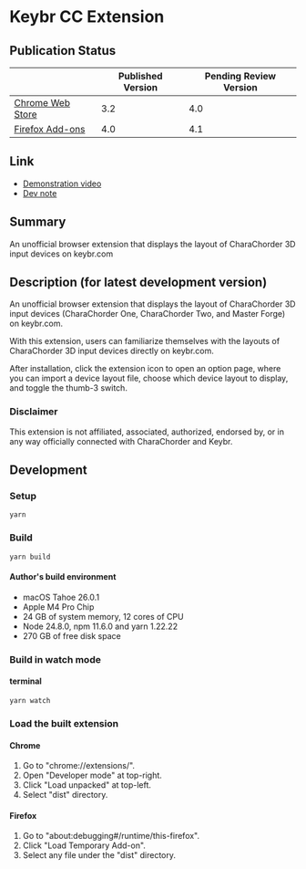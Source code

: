 # Keybr CC Extension

## Publication Status

|                                                                                                                  | Published Version | Pending Review Version |
| ---------------------------------------------------------------------------------------------------------------- | ----------------- | ---------------------- |
| [Chrome Web Store](https://chromewebstore.google.com/detail/keybr-cc-extension/fdofhfbipdhkkhhdjlfjnjfnkibpbdpg) | 3.2               | 4.0                    |
| [Firefox Add-ons](https://addons.mozilla.org/en-US/firefox/addon/keybr-cc-extension/)                            | 4.0               | 4.1                    |

## Link

- [Demonstration video](https://youtu.be/IQWf4IuekFQ?si=q_DkxyKOvMsdcqV3)
- [Dev note](https://andy23512.github.io/blog/2025/10/19/keybr-cc-extension-an-unofficial-browser-extension-that-displays-the-layout-of-charachorder-3d-input-devices-on-keybr/)

## Summary

An unofficial browser extension that displays the layout of CharaChorder 3D input devices on keybr.com

## Description (for latest development version)

An unofficial browser extension that displays the layout of CharaChorder 3D input devices (CharaChorder One, CharaChorder Two, and Master Forge) on keybr.com.

With this extension, users can familiarize themselves with the layouts of CharaChorder 3D input devices directly on keybr.com.

After installation, click the extension icon to open an option page, where you can import a device layout file, choose which device layout to display, and toggle the thumb-3 switch.

### Disclaimer

This extension is not affiliated, associated, authorized, endorsed by, or in any way officially connected with CharaChorder and Keybr.

## Development

### Setup

```
yarn
```

### Build

```
yarn build
```

#### Author's build environment

- macOS Tahoe 26.0.1
- Apple M4 Pro Chip
- 24 GB of system memory, 12 cores of CPU
- Node 24.8.0, npm 11.6.0 and yarn 1.22.22
- 270 GB of free disk space

### Build in watch mode

#### terminal

```
yarn watch
```

### Load the built extension

#### Chrome

1. Go to "chrome://extensions/".
2. Open "Developer mode" at top-right.
3. Click "Load unpacked" at top-left.
4. Select "dist" directory.

#### Firefox

1. Go to "about:debugging#/runtime/this-firefox".
2. Click "Load Temporary Add-on".
3. Select any file under the "dist" directory.
